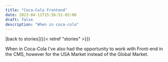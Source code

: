```yaml
---
title: "Coca-Cola Frontend"
date: 2023-04-11T15:56:51-03:00
draft: false
description: "When in coca-cola"
---
```

[back to stories]({{< relref "stories" >}})

When in Coca-Cola I've also had the opportunity to work with Front-end in the CMS, however for the USA Market instead of the Global Market. 
